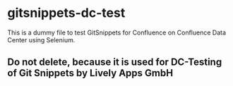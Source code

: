 # gitsnippets-dc-test

This is a dummy file to test GitSnippets for Confluence on Confluence Data Center using Selenium.

## Do not delete, because it is used for DC-Testing of Git Snippets by Lively Apps GmbH
